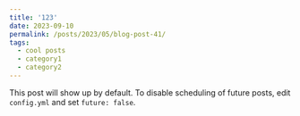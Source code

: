 ```yaml
---
title: '123'
date: 2023-09-10
permalink: /posts/2023/05/blog-post-41/
tags:
  - cool posts
  - category1
  - category2
---
```


This post will show up by default. To disable scheduling of future posts, edit `config.yml` and set `future: false`. 
